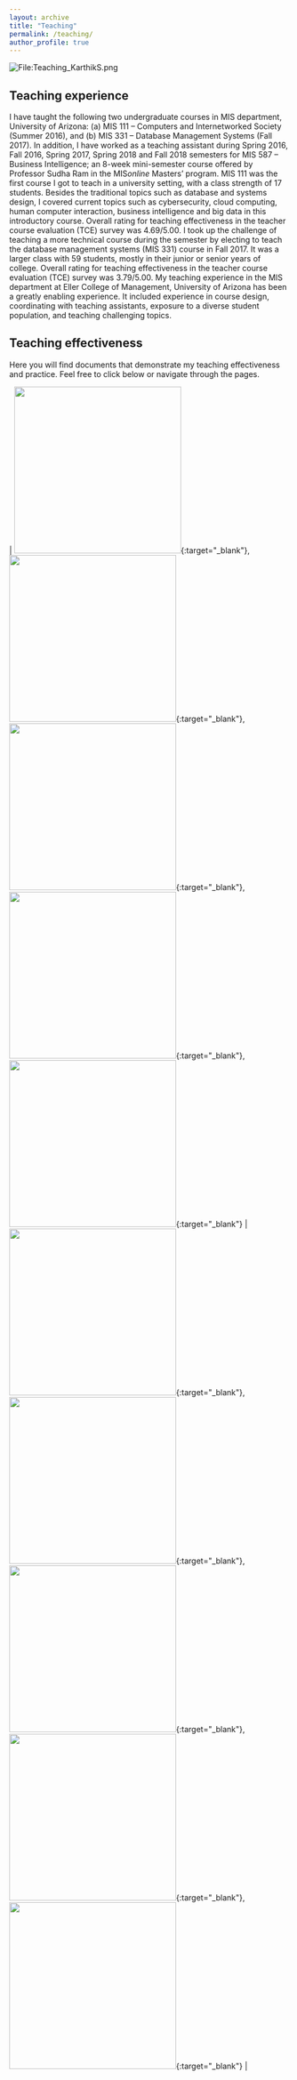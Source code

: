 ```yaml
---
layout: archive
title: "Teaching"
permalink: /teaching/
author_profile: true
---
```


<div class="wp-caption aligncenter" style="width: 775px">
  <p>
    <img class="aligncenter" src="http://karanalytics.com/images/Teaching4.png" alt="File:Teaching_KarthikS.png"/>
  </p>
</div>

## Teaching experience

I have taught the following two undergraduate courses in MIS department, University of Arizona: (a) MIS 111 – Computers and Internetworked Society (Summer 2016), and (b) MIS 331 – Database Management Systems (Fall 2017). In addition, I have worked as a teaching assistant during Spring 2016, Fall 2016, Spring 2017, Spring 2018 and Fall 2018 semesters for MIS 587 – Business Intelligence; an 8-week mini-semester course offered by Professor Sudha Ram in the MIS*online* Masters’ program. MIS 111 was the first course I got to teach in a university setting, with a class strength of 17 students. Besides the traditional topics such as database and systems design, I covered current topics such as cybersecurity, cloud computing, human computer interaction, business intelligence and big data in this introductory course. Overall rating for teaching effectiveness in the teacher course evaluation (TCE) survey was 4.69/5.00. I took up the challenge of teaching a more technical course during the semester by electing to teach the database management systems (MIS 331) course in Fall 2017. It was a larger class with 59 students, mostly in their junior or senior years of college. Overall rating for teaching effectiveness in the teacher course evaluation (TCE) survey was 3.79/5.00. My teaching experience in the MIS department at Eller College of Management, University of Arizona has been a greatly enabling experience. It included experience in course design, coordinating with teaching assistants, exposure to a diverse student population, and teaching challenging topics.

## Teaching effectiveness

Here you will find documents that demonstrate my teaching effectiveness and practice. Feel free to click below or navigate through the pages.

  | [<img src="http://karanalytics.com/images/buttons/lasalle.png" style="width: 300px">](http://karanalytics.com/files/LaSalle.pdf){:target="_blank"}, [<img src="http://karanalytics.com/images/buttons/samplevideo.png" style="width: 300px">](https://youtu.be/IV-Fsuq-23Y){:target="_blank"}, [<img src="http://karanalytics.com/images/buttons/letterZhipeng.png" style="width: 300px">](http://karanalytics.com/files/peerobservation.pdf){:target="_blank"}, [<img src="http://karanalytics.com/images/buttons/sample_assignment.png" style="width: 300px">](http://karanalytics.com/files/Sample_assignment.pdf){:target="_blank"}, [<img src="http://karanalytics.com/images/buttons/assignmentfeedback.png" style="width: 300px">](http://karanalytics.com/files/Sample_assignmentfeedback.pdf){:target="_blank"} | [<img src="http://karanalytics.com/images/buttons/teachingrubric.png" style="width: 300px">](http://karanalytics.com/files/Sample_assessmentrubric.pdf){:target="_blank"}, [<img src="http://karanalytics.com/images/buttons/syllabus.png" style="width: 300px">](http://karanalytics.com/files/Sample_syllabus.pdf){:target="_blank"},  [<img src="http://karanalytics.com/images/buttons/lessonplan.png" style="width: 300px">](http://karanalytics.com/files/Sample_lessonplan.pdf){:target="_blank"}, [<img src="http://karanalytics.com/images/buttons/tcemis111.png" style="width: 300px">](http://karanalytics.com/files/MIS111_feedback.pdf){:target="_blank"},  [<img src="http://karanalytics.com/images/buttons/tcemis331.png" style="width: 300px">](http://karanalytics.com/files/MIS331_feedback.pdf){:target="_blank"} |
